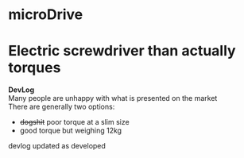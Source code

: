 # microDrive
# Electric screwdriver than actually torques
**DevLog**<br>
Many people are unhappy with what is presented on the market<br>
There are generally two options:
- ~~dogshit~~ poor torque at a slim size
- good torque but weighing 12kg


devlog updated as developed
